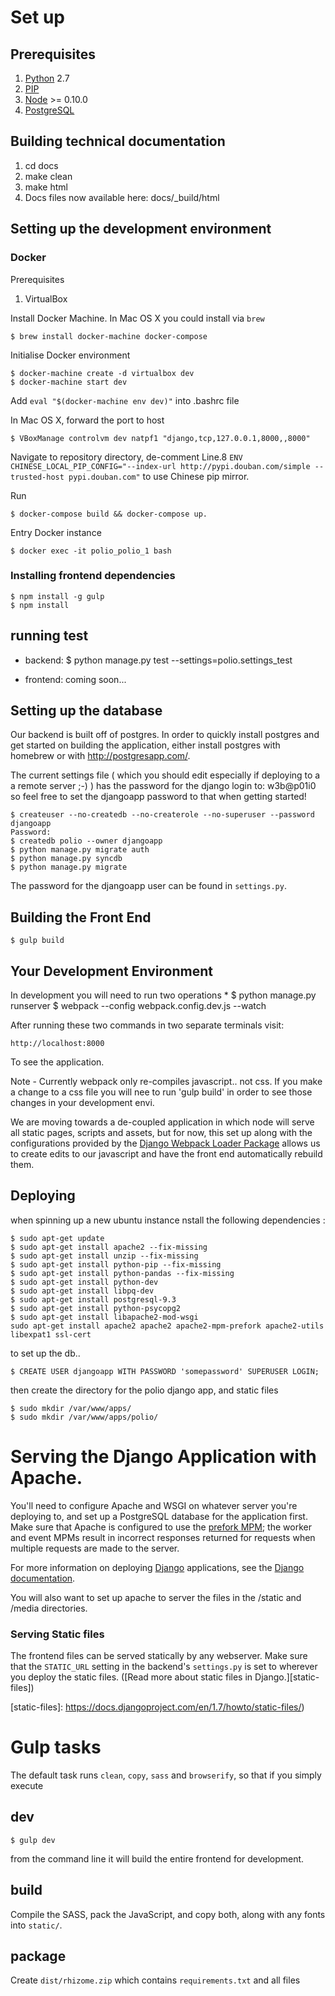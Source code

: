 # Set up

## Prerequisites

1. [Python][] 2.7
2. [PIP][]
3. [Node][] >= 0.10.0
5. [PostgreSQL][]

## Building technical documentation

1. cd docs
2. make clean
3. make html
4. Docs files now available here: docs/_build/html

## Setting up the development environment

### Docker

Prerequisites

1. VirtualBox

Install Docker Machine. In Mac OS X you could install via `brew`

```
$ brew install docker-machine docker-compose
```
Initialise Docker environment

```
$ docker-machine create -d virtualbox dev
$ docker-machine start dev
```
Add `eval "$(docker-machine env dev)"` into .bashrc file

In Mac OS X, forward the port to host

```
$ VBoxManage controlvm dev natpf1 "django,tcp,127.0.0.1,8000,,8000"
```
Navigate to repository directory, de-comment Line.8 `ENV CHINESE_LOCAL_PIP_CONFIG="--index-url http://pypi.douban.com/simple --trusted-host pypi.douban.com"` to use Chinese pip mirror.

Run

```
$ docker-compose build && docker-compose up.
```
Entry Docker instance

```
$ docker exec -it polio_polio_1 bash
```

### Installing frontend dependencies

```
$ npm install -g gulp
$ npm install
```

## running test ##

 - backend:
   $ python manage.py test --settings=polio.settings_test

- frontend:
   coming soon...


## Setting up the database

Our backend is built off of postgres.  In order to quickly install postgres and
get started on building the application, either install postgres with homebrew
or with http://postgresapp.com/.

The current settings file ( which you should edit especially if deploying to
a a remote server ;-) ) has the password for the django login to: w3b@p01i0
so feel free to set the djangoapp password to that when getting started!

```
$ createuser --no-createdb --no-createrole --no-superuser --password djangoapp
Password:
$ createdb polio --owner djangoapp
$ python manage.py migrate auth
$ python manage.py syncdb
$ python manage.py migrate
```

The password for the djangoapp user can be found in `settings.py`.

## Building the Front End

    $ gulp build

## Your Development Environment

In development you will need to run two operations *
     $ python manage.py runserver
     $ webpack --config webpack.config.dev.js --watch

After running these two commands in two separate terminals visit:

    http://localhost:8000

To see the application.

Note - Currently webpack only re-compiles javascript.. not css. If you make a
change to a css file you will nee to run 'gulp build' in order to see those
changes in your development envi.

We are moving towards a de-coupled application in which node will serve
all static pages, scripts and assets, but for now, this set up along with the
configurations provided by the [Django Webpack Loader
Package](https://github.com/owais/django-webpack-loader/) allows us to create
edits to our javascript and have the front end automatically rebuild them.

## Deploying ##

when spinning up a new ubuntu instance nstall the following dependencies :

```
$ sudo apt-get update
$ sudo apt-get install apache2 --fix-missing
$ sudo apt-get install unzip --fix-missing
$ sudo apt-get install python-pip --fix-missing
$ sudo apt-get install python-pandas --fix-missing
$ sudo apt-get install python-dev
$ sudo apt-get install libpq-dev
$ sudo apt-get install postgresql-9.3
$ sudo apt-get install python-psycopg2
$ sudo apt-get install libapache2-mod-wsgi
sudo apt-get install apache2 apache2 apache2-mpm-prefork apache2-utils libexpat1 ssl-cert
```

to set up the db..

```
$ CREATE USER djangoapp WITH PASSWORD 'somepassword' SUPERUSER LOGIN;
```

then create the directory for the polio django app, and static files
```
$ sudo mkdir /var/www/apps/
$ sudo mkdir /var/www/apps/polio/
```



# Serving the Django Application with Apache.

You'll need to configure Apache and WSGI on whatever server you're deploying to,
and set up a PostgreSQL database for the application first. Make sure that
Apache is configured to use the
[prefork MPM](https://httpd.apache.org/docs/2.4/mpm.html); the worker and event
MPMs result in incorrect responses returned for requests when multiple requests
are made to the server.

For more information on deploying [Django][] applications, see the
[Django documentation](https://docs.djangoproject.com/en/1.8/howto/deployment/wsgi/).

You will also want to set up apache to server the files in the /static and
/media directories.

### Serving Static files

The frontend files can be served statically by any webserver. Make sure that
the `STATIC_URL` setting in the backend's `settings.py` is set to wherever you
deploy the static files. ([Read more about static files in Django.][static-files])

[static-files]: https://docs.djangoproject.com/en/1.7/howto/static-files/)

# Gulp tasks

The default task runs `clean`, `copy`, `sass` and `browserify`, so that if
you simply execute

## dev

```
$ gulp dev
```

from the command line it will build the entire frontend for development.

## build

Compile the SASS, pack the JavaScript, and copy both, along with any fonts into
`static/`.

## package

Create `dist/rhizome.zip` which contains `requirements.txt` and all files


[Django]: https://djangoproject.com/
[Node]: http://nodejs.org/
[PIP]: https://pip.pypa.io/en/latest/
[PostgreSQL]: http://www.postgresql.org/
[Python]: http://python.org
[Virtualenv]: https://virtualenv.pypa.io/en/latest/
[Virtualenvwrapper]: https://virtualenvwrapper.readthedocs.org/en/latest/
